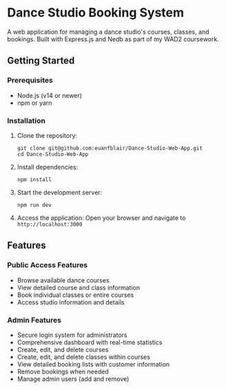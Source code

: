 # Dance Studio Booking System

A web application for managing a dance studio's courses, classes, and bookings. Built with Express.js and Nedb as part of my WAD2 coursework.

## Getting Started

### Prerequisites

- Node.js (v14 or newer)
- npm or yarn

### Installation

1. Clone the repository:
   ```
   git clone git@github.com:euanfblair/Dance-Studio-Web-App.git
   cd Dance-Studio-Web-App
   ```

2. Install dependencies:
   ```
   npm install
   ```

3. Start the development server:
   ```
   npm run dev
   ```

4. Access the application:
   Open your browser and navigate to `http://localhost:3000`

## Features

### Public Access Features
- Browse available dance courses
- View detailed course and class information
- Book individual classes or entire courses
- Access studio information and details

### Admin Features
- Secure login system for administrators
- Comprehensive dashboard with real-time statistics
- Create, edit, and delete courses
- Create, edit, and delete classes within courses
- View detailed booking lists with customer information
- Remove bookings when needed
- Manage admin users (add and remove)


